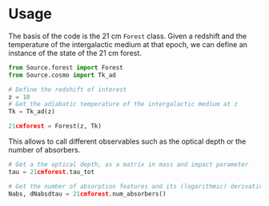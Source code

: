 # Usage

The basis of the code is the 21 cm `Forest` class. Given a redshift and the temperature of the intergalactic medium at that epoch, we can define an instance of the state of the 21 cm forest.

```python
from Source.forest import Forest
from Source.cosmo import Tk_ad

# Define the redshift of interest
z = 10
# Get the adiabatic temperature of the intergalactic medium at z
Tk = Tk_ad(z)

21cmforest = Forest(z, Tk)
```

 This allows to call different observables such as the optical depth or the number of absorbers.

 ```python
 # Get a the optical depth, as a matrix in mass and impact parameter
 tau = 21cmforest.tau_tot

 # Get the number of absorption features and its (logarithmic) derivative with respect to tau
 Nabs, dNabsdtau = 21cmforest.num_absorbers()
 ```
